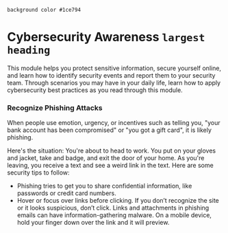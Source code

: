 `background color #1ce794`

# Cybersecurity Awareness  `largest heading`

This module helps you protect sensitive information, secure yourself online,
and learn how to identify security events and report them to your security team.
Through scenarios you may have in your daily life, learn how to apply cybersecurity best practices
as you read through this module.

### Recognize Phishing Attacks

When people use emotion, urgency, or incentives such as telling you, "your bank account has been compromised" or "you got a gift card", it is likely phishing.

Here's the situation: You're about to head to work. You put on your gloves and jacket, take and badge, and exit the door of your home. As you're leaving, you receive a text and see a weird link in the text. Here are some security tips to follow:

 * Phishing tries to get you to share confidential information, like passwords or credit card numbers.
 * Hover or focus over links before clicking. If you don’t recognize the site or it looks suspicious, don’t click. Links and attachments in phishing emails can have information-gathering malware. On a mobile device, hold your finger down over the link and it will preview.

